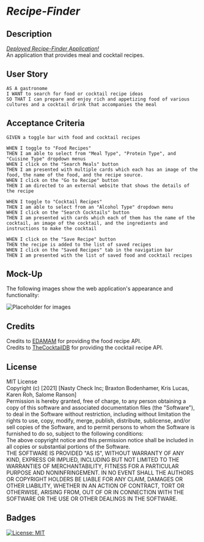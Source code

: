 # _Recipe-Finder_

## Description

[_Deployed Recipe-Finder Application!_](https://sranson.github.io/recipe-finder/)  
An application that provides meal and cocktail recipes.

## User Story

```
AS A gastronome
I WANT to search for food or cocktail recipe ideas
SO THAT I can prepare and enjoy rich and appetizing food of various cultures and a cocktail drink that accompanies the meal
```

## Acceptance Criteria

```
GIVEN a toggle bar with food and cocktail recipes

WHEN I toggle to "Food Recipes"
THEN I am able to select from "Meal Type", "Protein Type", and "Cuisine Type" dropdown menus
WHEN I click on the "Search Meals" button
THEN I am presented with multiple cards which each has an image of the food, the name of the food, and the recipe source.
WHEN I click on the "Go to Recipe" button
THEN I am directed to an external website that shows the details of the recipe

WHEN I toggle to "Cocktail Recipes"
THEN I am able to select from an "Alcohol Type" dropdown menu
WHEN I click on the "Search Cocktails" button
THEN I am presented with cards which each of them has the name of the cocktail, an image of the cocktail, and the ingredients and instructions to make the cocktail

WHEN I click on the "Save Recipe" button
THEN the recipe is added to the list of saved recipes
WHEN I click on the "Saved Recipes" tab in the navigation bar
THEN I am presented with the list of saved food and cocktail recipes
```

## Mock-Up

The following images show the web application's appearance and functionality:

![Placeholder for images](./nasty-check/assets/images/pexels-cottonbro-4686940.jpg)

## Credits

Credits to [EDAMAM](https://www.edamam.com/) for providing the food recipe API.  
Credits to [TheCocktailDB](https://www.thecocktaildb.com/) for providing the cocktail recipe API.

## License

MIT License  
Copyright (c) [2021] [Nasty Check Inc; Braxton Bodenhamer, Kris Lucas, Karen Roh, Salome Ranson]  
Permission is hereby granted, free of charge, to any person obtaining a copy
of this software and associated documentation files (the "Software"), to deal
in the Software without restriction, including without limitation the rights
to use, copy, modify, merge, publish, distribute, sublicense, and/or sell
copies of the Software, and to permit persons to whom the Software is
furnished to do so, subject to the following conditions:  
The above copyright notice and this permission notice shall be included in all
copies or substantial portions of the Software.  
THE SOFTWARE IS PROVIDED "AS IS", WITHOUT WARRANTY OF ANY KIND, EXPRESS OR
IMPLIED, INCLUDING BUT NOT LIMITED TO THE WARRANTIES OF MERCHANTABILITY,
FITNESS FOR A PARTICULAR PURPOSE AND NONINFRINGEMENT. IN NO EVENT SHALL THE
AUTHORS OR COPYRIGHT HOLDERS BE LIABLE FOR ANY CLAIM, DAMAGES OR OTHER
LIABILITY, WHETHER IN AN ACTION OF CONTRACT, TORT OR OTHERWISE, ARISING FROM,
OUT OF OR IN CONNECTION WITH THE SOFTWARE OR THE USE OR OTHER DEALINGS IN THE
SOFTWARE.

## Badges

[![License: MIT](https://img.shields.io/badge/License-MIT-yellow.svg)](https://opensource.org/licenses/MIT)
